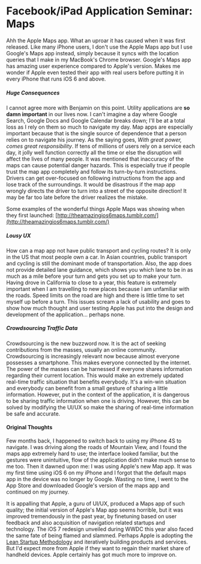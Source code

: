 Facebook/iPad Application Seminar: Maps
==

Ahh the Apple Maps app. What an uproar it has caused when it was first released. Like many iPhone users, I don't use the Apple Maps app but I use Google's Maps app instead, simply because it syncs with the location queries that I make in my MacBook's Chrome browser. Google's Maps app has amazing user experience compared to Apple's version. Makes me wonder if Apple even tested their app with real users before putting it in every iPhone that runs iOS 6 and above.

##### Huge Consequences #####

I cannot agree more with Benjamin on this point. Utility applications are **so damn important** in our lives now. I can't imagine a day where Google Search, Google Docs and Google Calendar breaks down; I'll be at a total loss as I rely on them so much to navigate my day. Map apps are especially important because that is the single source of dependence that a person relies on to navigate his journey. As the saying goes, *With great power, comes great responsibility*. If tens of millions of users rely on a service each day, it jolly well function correctly all the time or else the disruption will affect the lives of many people. It was mentioned that inaccuracy of the maps can cause potential danger hazards. This is especially true if people trust the map app completely and follow its turn-by-turn instructions. Drivers can get over-focused on following instructions from the app and lose track of the surroundings. It would be disastrous if the map app wrongly directs the driver to turn into a street of the opposite direction! It may be far too late before the driver realizes the mistake.

Some examples of the wonderful things Apple Maps was showing when they first launched: [http://theamazingios6maps.tumblr.com/](http://theamazingios6maps.tumblr.com/)

##### Lousy UX #####

How can a map app not have public transport and cycling routes? It is only in the US that most people own a car. In Asian countries, public transport and cycling is still the dominant mode of transportation. Also, the app does not provide detailed lane guidance,  which shows you which lane to be in as much as a mile before your turn and gets you set up to make your turn. Having drove in California to close to a year, this feature is extremely important when I am travelling to new places because I am unfamiliar with the roads. Speed limits on the road are high and there is little time to set myself up before a turn. This issues scream a lack of usability and goes to show how much thought and user testing Apple has put into the design and development of the application... perhaps none.

##### Crowdsourcing Traffic Data #####

Crowdsourcing is the new buzzword now. It is the act of seeking contributions from the masses, usually an online community. Crowdsourcing is increasingly relevant now because almost everyone possesses a smartphone. This makes everyone connected by the internet. The power of the masses can be harnessed if everyone shares information regarding their current location. This would make an extremely updated real-time traffic situation that benefits everybody. It's a win-win situation and everybody can benefit from a small gesture of sharing a little information. However, put in the context of the application, it is dangerous to be sharing traffic information when one is driving. However, this can be solved by modifying the UI/UX so make the sharing of real-time information be safe and accurate.

#### Original Thoughts ####

Few months back, I happened to switch back to using my iPhone 4S to navigate. I was driving along the roads of Mountain View, and I found the maps app extremely hard to use; the interface looked familiar, but the gestures were unintuitive, flow of the application didn't make much sense to me too. Then it dawned upon me: I was using Apple's new Map app. It was my first time using iOS 6 on my iPhone and I forgot that the default maps app in the device was no longer by Google. Wasting no time, I went to the App Store and downloaded Google's version of the maps app and continued on my journey.

It is appalling that Apple, a guru of UI/UX, produced a Maps app of such quality; the initial version of Apple's Map app seems horrible, but it was improved tremendously in the past year, by finetuning based on user feedback and also acquisition of navigation related startups and technology. The iOS 7 redesign unveiled during WWDC this year also faced the same fate of being flamed and slammed. Perhaps Apple is adopting the [Lean Startup Methodology](http://theleanstartup.com/) and iteratively building products and services. But I'd expect more from Apple if they want to regain their market share of handheld devices. Apple certainly has got much more to improve on.